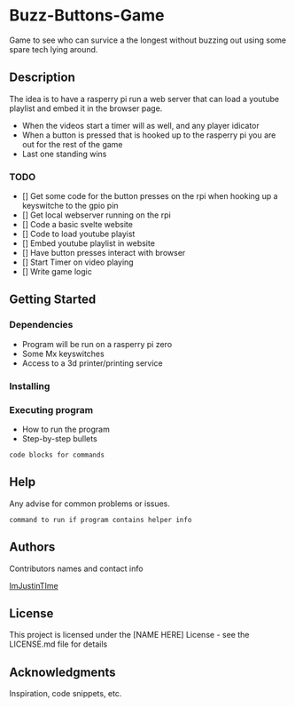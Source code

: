 # Buzz-Buttons-Game
Game to see who can survice a the longest without buzzing out using some spare tech lying around.
## Description

The idea is to have a rasperry pi run a web server that can load a youtube playlist and embed it in the browser page.
* When the videos start a timer will as well, and any player idicator
* When a button is pressed that is hooked up to the rasperry pi you are out for the rest of the game
* Last one standing wins

### TODO

- [] Get some code for the button presses on the rpi when hooking up a keyswitche to the gpio pin
- [] Get local webserver running on the rpi
- [] Code a basic svelte website
- [] Code to load youtube playist
- [] Embed youtube playlist in website
- [] Have button presses interact with browser
- [] Start Timer on video playing
- [] Write game logic

## Getting Started

### Dependencies

* Program will be run on a rasperry pi zero
* Some Mx keyswitches
* Access to a 3d printer/printing service

### Installing



### Executing program

* How to run the program
* Step-by-step bullets
```
code blocks for commands
```

## Help

Any advise for common problems or issues.
```
command to run if program contains helper info
```

## Authors

Contributors names and contact info

[ImJustinTIme](https://github.com/ImJustinTIme)
## License

This project is licensed under the [NAME HERE] License - see the LICENSE.md file for details

## Acknowledgments

Inspiration, code snippets, etc.
